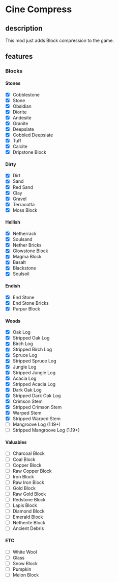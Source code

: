 # Cine Compress

## description
This mod just adds Block compression to the game.

## features 
### Blocks
#### Stones
- [x] Cobblestone
- [x] Stone
- [x] Obsidian
- [x] Diorite
- [x] Andesite
- [x] Granite
- [x] Deepslate
- [x] Cobbled Deepslate
- [x] Tuff
- [x] Calcite
- [x] Dripstone Block
#### Dirty
- [x] Dirt
- [x] Sand
- [x] Red Sand
- [x] Clay
- [x] Gravel
- [x] Terracotta
- [x] Moss Block
#### Hellish
- [x] Netherrack
- [x] Soulsand
- [x] Nether Bricks
- [x] Glowstone Block
- [x] Magma Block
- [x] Basalt
- [x] Blackstone
- [x] Soulsoil
#### Endish
- [x] End Stone
- [x] End Stone Bricks
- [x] Purpur Block
#### Woods
- [x] Oak Log
- [x] Stripped Oak Log
- [x] Birch Log
- [x] Stripped Birch Log
- [x] Spruce Log
- [x] Stripped Spruce Log
- [x] Jungle Log
- [x] Stripped Jungle Log
- [x] Acacia Log
- [x] Stripped Acacia Log
- [x] Dark Oak Log
- [x] Stripped Dark Oak Log
- [x] Crimson Stem
- [x] Stripped Crimson Stem
- [x] Warped Stem
- [x] Stripped Warped Stem
- [ ] Mangroove Log (1.19+)
- [ ] Stripped Mangroove Log (1.19+)
#### Valuables
- [ ] Charcoal Block
- [ ] Coal Block
- [ ] Copper Block
- [ ] Raw Copper Block
- [ ] Iron Block
- [ ] Raw Iron Block
- [ ] Gold Block
- [ ] Raw Gold Block
- [ ] Redstone Block
- [ ] Lapis Block
- [ ] Diamond Block
- [ ] Emerald Block
- [ ] Netherite Block
- [ ] Ancient Debris
#### ETC
- [ ] White Wool
- [ ] Glass
- [ ] Snow Block
- [ ] Pumpkin
- [ ] Melon Block